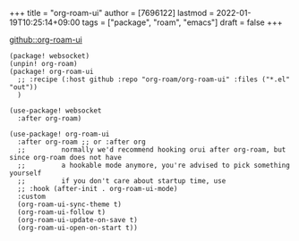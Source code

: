 +++
title = "org-roam-ui"
author = [7696122]
lastmod = 2022-01-19T10:25:14+09:00
tags = ["package", "roam", "emacs"]
draft = false
+++

[github::org-roam-ui](https://github.com/org-roam/org-roam-ui)  

```elisp
(package! websocket)
(unpin! org-roam)
(package! org-roam-ui
  ;; :recipe (:host github :repo "org-roam/org-roam-ui" :files ("*.el" "out"))
  )
```

```elisp
(use-package! websocket
  :after org-roam)

(use-package! org-roam-ui
  :after org-roam ;; or :after org
  ;;         normally we'd recommend hooking orui after org-roam, but since org-roam does not have
  ;;         a hookable mode anymore, you're advised to pick something yourself
  ;;         if you don't care about startup time, use
  ;; :hook (after-init . org-roam-ui-mode)
  :custom
  (org-roam-ui-sync-theme t)
  (org-roam-ui-follow t)
  (org-roam-ui-update-on-save t)
  (org-roam-ui-open-on-start t))
```
